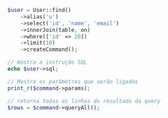 ```php
$user = User::find()
	->alias('u')
	->select('id', 'name', 'email')
	->innerJoin(table, on)
	->where(['id' => 20])
	->limit(10)
	->createCommand();

// mostra a instrução SQL
echo $user->sql;

// Mostra os parâmetros que serão ligados
print_r($command->params);

// retorna todas as linhas do resultado da query
$rows = $command->queryAll();
```
<!--stackedit_data:
eyJoaXN0b3J5IjpbMjAxNzQ4MDAwN119
-->